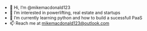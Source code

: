 - 👋 Hi, I’m @mikemacdonald123
- 👀 I’m interested in powerlifting, real estate and startups
- 🌱 I’m currently learning python and how to build a sucessfull PaaS
- 📫 Reach me at mikemacdonald123@outlook.com

<!---
mikemacdonald123/mikemacdonald123 is a ✨ special ✨ repository because its `README.md` (this file) appears on your GitHub profile.
You can click the Preview link to take a look at your changes.
--->
